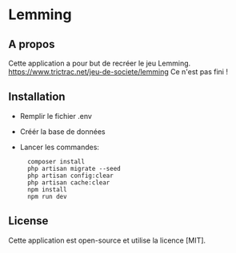 <h1>Lemming</h1> 

## A propos

Cette application a pour but de recréer le jeu Lemming.
https://www.trictrac.net/jeu-de-societe/lemming
Ce n'est pas fini !

## Installation

- Remplir le fichier .env
- Créér la base de données
- Lancer les commandes:
  
        composer install    
        php artisan migrate --seed
        php artisan config:clear
        php artisan cache:clear   
        npm install
        npm run dev

## License

Cette application est open-source et utilise la licence [MIT].
